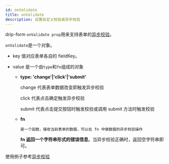 ```yaml
---
id: onValidate
title: onValidate
description: 设置自定义校验或异步校验
---
```



drip-form `onValidate prop`用来支持表单的[异步校验](../../use/validate/asyncValidate)。

`onValidate`是一个对象。

- key 值对应表单各自的 fieldKey。

- value 是一个由`type`和`fn`组成的对象

  - **type: 'change'|'click'|'submit'**

    change 代表表单数据改变即触发异步校验

    click 代表点击确定触发异步校验

    submit 代表点击提交按钮时触发校验或调用 submit 方法时触发校验

  - **fn**
		
	 	是一个函数，接收当前表单的数据，可以在 fn 中做数据的异步校验操作

    **fn 返回一个字符串形式的错误信息**。当异步校验正确时，返回空字符串即可。


使用例子参考[异步校验](../../use/validate/asyncValidate)